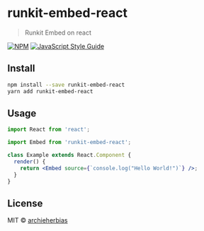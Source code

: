 # runkit-embed-react

> Runkit Embed on react

[![NPM](https://img.shields.io/npm/v/runkit-embed-react.svg)](https://www.npmjs.com/package/runkit-embed-react) [![JavaScript Style Guide](https://img.shields.io/badge/code_style-standard-brightgreen.svg)](https://standardjs.com)

## Install

```bash
npm install --save runkit-embed-react
yarn add runkit-embed-react
```

## Usage

```jsx
import React from 'react';

import Embed from 'runkit-embed-react';

class Example extends React.Component {
  render() {
    return <Embed source={`console.log("Hello World!")`} />;
  }
}
```

## License

MIT © [archieherbias](https://github.com/archieherbias)
